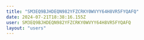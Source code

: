 ```yaml
---
title: "SM3EQ9BJHDEQN982YFZCRKY0WVYY64H8VR5FYQAFQ"
date: 2024-07-21T18:38:16.155Z
user: SM3EQ9BJHDEQN982YFZCRKY0WVYY64H8VR5FYQAFQ
layout: "users"
---
```

    